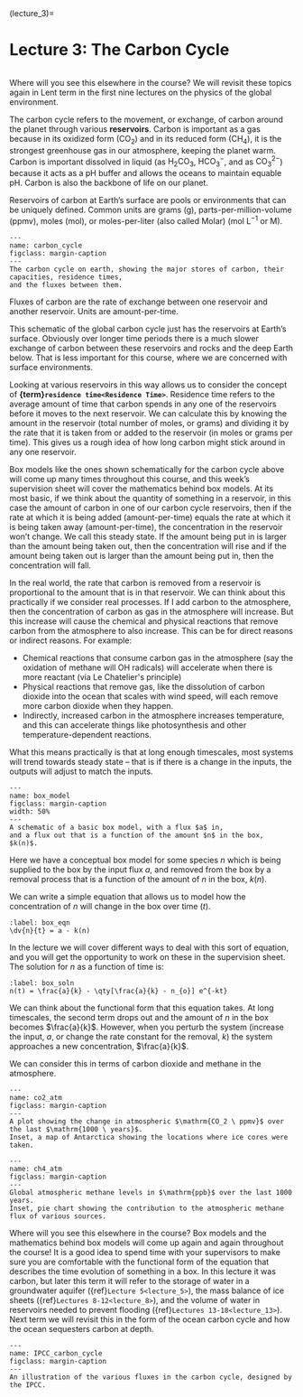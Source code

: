 <br><div style="page-break-before:always;"></div>

(lecture_3)=
# Lecture 3: The Carbon Cycle 

```{rubric} Residence time, Reservoirs, Fluxes, and Steady State
```

Where will you see this elsewhere in the course? We will revisit these topics again in Lent term in the first nine lectures on the physics of the global environment.

The carbon cycle refers to the movement, or exchange, of carbon around the planet through various **reservoirs**.
Carbon is important as a gas because in its oxidized form ($\mathrm{CO_2}$) and in its reduced form ($\mathrm{CH_4}$), it is the strongest greenhouse gas in our atmosphere, keeping the planet warm.
Carbon is important dissolved in liquid (as $\mathrm{H_2CO_3}$, $\mathrm{HCO_3^-}$, and as $\mathrm{CO_3^{2-}}$) because it acts as a pH buffer and allows the oceans to maintain equable pH.
Carbon is also the backbone of life on our planet.

Reservoirs of carbon at Earth’s surface are pools or environments that can be uniquely defined.
Common units are grams ($\mathrm{g}$), parts-per-million-volume ($\mathrm{ppmv}$), moles ($\mathrm{mol}$), or moles-per-liter (also called Molar) ($\mathrm{mol \ L^{-1}}$ or $\mathrm{M}$).

```{figure} ./figures/figure1.png
---
name: carbon_cycle
figclass: margin-caption
---
The carbon cycle on earth, showing the major stores of carbon, their capacities, residence times,
and the fluxes between them.
```

Fluxes of carbon are the rate of exchange between one reservoir and another reservoir. Units are amount-per-time.

This schematic of the global carbon cycle just has the reservoirs at Earth’s surface.
Obviously over longer time periods there is a much slower exchange of carbon between these reservoirs and rocks and the deep Earth below. 
That is less important for this course, where we are concerned with surface environments.

Looking at various reservoirs in this way allows us to consider the concept of **{term}`residence time<Residence Time>`**.
Residence time refers to the average amount of time that carbon spends in any one of the reservoirs before it moves to the next reservoir.
We can calculate this by knowing the amount in the reservoir (total number of moles, or grams) and dividing it by the rate that it is taken from or added to the reservoir (in moles or grams per time).
This gives us a rough idea of how long carbon might stick around in any one reservoir.

Box models like the ones shown schematically for the carbon cycle above will come up many times throughout this course, and this week’s supervision sheet will cover the mathematics behind box models.
At its most basic, if we think about the quantity of something in a reservoir, in this case the amount of carbon in one of our carbon cycle reservoirs, then if the rate at which it is being added (amount-per-time) equals the rate at which it is being taken away (amount-per-time), the concentration in the reservoir won’t change.
We call this steady state.
If the amount being put in is larger than the amount being taken out, then the concentration will rise and if the amount being taken out is larger than the amount being put in, then the concentration will fall.

In the real world, the rate that carbon is removed from a reservoir is proportional to the amount that is in that reservoir.
We can think about this practically if we consider real processes.
If I add carbon to the atmosphere, then the concentration of carbon as gas in the atmosphere will increase.
But this increase will cause the chemical and physical reactions that remove carbon from the atmosphere to also increase.
This can be for direct reasons or indirect reasons.
For example:

- Chemical reactions that consume carbon gas in the atmosphere (say the oxidation of methane will $\mathrm{OH}$ radicals) will accelerate when there is more reactant (via Le Chatelier's principle)
- Physical reactions that remove gas, like the dissolution of carbon dioxide into the ocean that scales with wind speed, will each remove more carbon dioxide when they happen.
- Indirectly, increased carbon in the atmosphere increases temperature, and this can accelerate things like photosynthesis and other temperature-dependent reactions.

What this means practically is that at long enough timescales, most systems will trend towards steady state –
that is if there is a change in the inputs, the outputs will adjust to match the inputs.

```{figure} ./figures/figure2.png
---
name: box_model
figclass: margin-caption
width: 50%
---
A schematic of a basic box model, with a flux $a$ in,
and a flux out that is a function of the amount $n$ in the box, $k(n)$.
```

Here we have a conceptual box model for some species $n$ which is being supplied to the box by the input flux $a$,
and removed from the box by a removal process that is a function of the amount of $n$ in the box, $k(n)$.

We can write a simple equation that allows us to model how the concentration of $n$ will change in the box over time ($t$).

```{math}
:label: box_eqn
\dv{n}{t} = a - k(n)
```

In the lecture we will cover different ways to deal with this sort of equation, and you will get the opportunity to work on these in the supervision sheet.
The solution for $n$ as a function of time is:

```{math}
:label: box_soln
n(t) = \frac{a}{k} - \qty[\frac{a}{k} - n_{o}] e^{-kt}
```

We can think about the functional form that this equation takes.
At long timescales, the second term drops out and the amount of $n$ in the box becomes $\frac{a}{k}$.
However, when you perturb the system (increase the input, $a$, or change the rate constant for the removal, $k$) the system approaches a new concentration, $\frac{a}{k}$.

We can consider this in terms of carbon dioxide and methane in the atmosphere.

```{figure} ./figures/figure3.png
---
name: co2_atm
figclass: margin-caption
---
A plot showing the change in atmospheric $\mathrm{CO_2 \ ppmv}$ over the last $\mathrm{1000 \ years}$.
Inset, a map of Antarctica showing the locations where ice cores were taken.
```

```{figure} ./figures/figure4.png
---
name: ch4_atm
figclass: margin-caption
---
Global atmospheric methane levels in $\mathrm{ppb}$ over the last 1000 years.
Inset, pie chart showing the contribution to the atmospheric methane flux of various sources.
```

Where will you see this elsewhere in the course?
Box models and the mathematics behind box models will come up again and again throughout the course!
It is a good idea to spend time with your supervisors to make sure you are comfortable with the functional form of the equation that describes the time evolution of something in a box.
In this lecture it was carbon, but later this term it will refer to the storage of water in a groundwater aquifer ({ref}`Lecture 5<lecture_5>`),
the mass balance of ice sheets ({ref}`Lectures 8-12<lecture_8>`), and the volume of water in reservoirs needed to prevent flooding ({ref}`Lectures 13-18<lecture_13>`).
Next term we will revisit this in the form of the ocean carbon cycle and how the ocean sequesters carbon at depth.


```{figure} ./figures/figure5.png
---
name: IPCC_carbon_cycle
figclass: margin-caption
---
An illustration of the various fluxes in the carbon cycle, designed by the IPCC.
```
